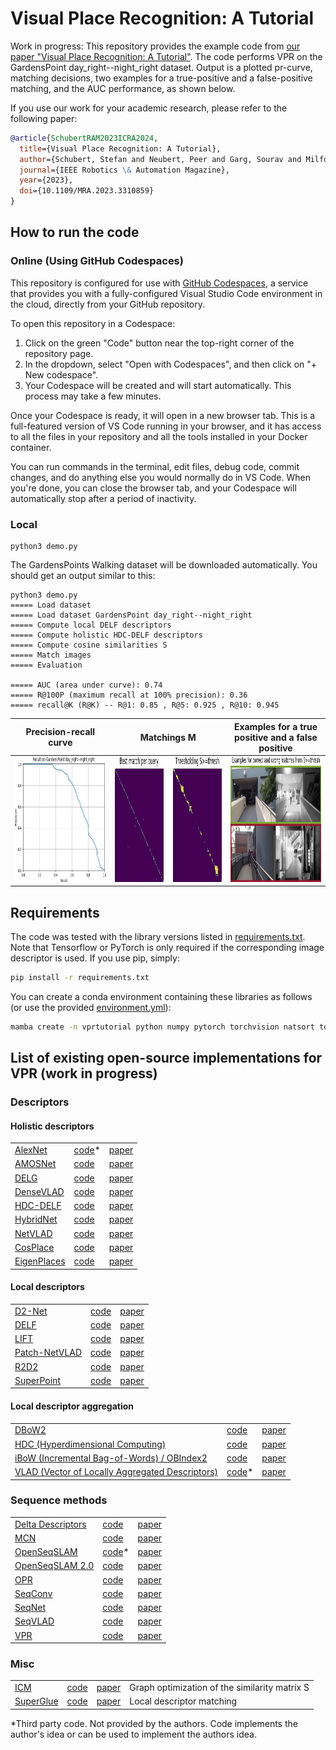 # Visual Place Recognition: A Tutorial
Work in progress: This repository provides the example code from <a href="https://doi.org/10.1109/MRA.2023.3310859">our paper "Visual Place Recognition: A Tutorial"</a>.
The code performs VPR on the GardensPoint day_right--night_right dataset. Output is a plotted pr-curve, matching decisions, two examples for a true-positive and a false-positive matching, and the AUC performance, as shown below.

If you use our work for your academic research, please refer to the following paper:
```bibtex
@article{SchubertRAM2023ICRA2024,
  title={Visual Place Recognition: A Tutorial},
  author={Schubert, Stefan and Neubert, Peer and Garg, Sourav and Milford, Michael and Fischer, Tobias},
  journal={IEEE Robotics \& Automation Magazine},  
  year={2023},
  doi={10.1109/MRA.2023.3310859}
}
```


## How to run the code
### Online (Using GitHub Codespaces)

This repository is configured for use with [GitHub Codespaces](https://github.com/features/codespaces), a service that provides you with a fully-configured Visual Studio Code environment in the cloud, directly from your GitHub repository.

To open this repository in a Codespace:

1. Click on the green "Code" button near the top-right corner of the repository page.
2. In the dropdown, select "Open with Codespaces", and then click on "+ New codespace".
3. Your Codespace will be created and will start automatically. This process may take a few minutes.

Once your Codespace is ready, it will open in a new browser tab. This is a full-featured version of VS Code running in your browser, and it has access to all the files in your repository and all the tools installed in your Docker container.

You can run commands in the terminal, edit files, debug code, commit changes, and do anything else you would normally do in VS Code. When you're done, you can close the browser tab, and your Codespace will automatically stop after a period of inactivity.

### Local
```
python3 demo.py
```
The GardensPoints Walking dataset will be downloaded automatically. You should get an output similar to this:
```
python3 demo.py
===== Load dataset
===== Load dataset GardensPoint day_right--night_right
===== Compute local DELF descriptors
===== Compute holistic HDC-DELF descriptors
===== Compute cosine similarities S
===== Match images
===== Evaluation

===== AUC (area under curve): 0.74
===== R@100P (maximum recall at 100% precision): 0.36
===== recall@K (R@K) -- R@1: 0.85 , R@5: 0.925 , R@10: 0.945
```

| Precision-recall curve | Matchings M | Examples for a true positive and a false positive |
|:-------------------------:|:-------------------------:|:-------------------------:|
|<img src="output_images/pr_curve.jpg" alt="precision-recall curve P=f(R)" height="200" width="315">  |  <img src="output_images/matchings.jpg" alt="output_images/matchings.jpg" height="200" width="401"> | <img src="output_images/examples_tp_fp.jpg" alt="Examples for true positive (TP) and false positive (FP)" height="200" width="315">| 


## Requirements
The code was tested with the library versions listed in [requirements.txt](./requirements.txt). Note that Tensorflow or PyTorch is only required if the corresponding image descriptor is used. If you use pip, simply:
```bash
pip install -r requirements.txt
```

You can create a conda environment containing these libraries as follows (or use the provided [environment.yml](./.devcontainer/environment.yml)):
```bash
mamba create -n vprtutorial python numpy pytorch torchvision natsort tqdm opencv pillow scikit-learn faiss matplotlib-base tensorflow tensorflow-hub tqdm scikit-image patchnetvlad -c conda-forge -c tobiasrobotics
```


## List of existing open-source implementations for VPR (work in progress)
[//]: # (use <td colspan=3> or rowspan to combine cells)


### Descriptors
#### Holistic descriptors
<table>
    <tbody>
        <tr>
            <td><a href="">AlexNet</a></td>
            <td><a href="https://github.com/BVLC/caffe/tree/master/models/bvlc_alexnet">code</a>*</td>
            <td><a href="https://doi.org/10.1109/IROS.2015.7353986">paper</a></td>
        </tr>
        <tr>
            <td><a href="">AMOSNet</a></td>
            <td><a href="https://github.com/scutzetao/DLfeature_PlaceRecog_icra2017">code</a></td>
            <td><a href="https://doi.org/10.1109/ICRA.2017.7989366">paper</a></td>
        </tr>
        <tr>
            <td><a href="">DELG</a></td>
            <td><a href="https://github.com/tensorflow/models/tree/master/research/delf">code</a></td>
            <td><a href="https://doi.org/10.1007/978-3-030-58565-5_43">paper</a></td>
        </tr>
        <tr>
            <td><a href="">DenseVLAD</a></td>
            <td><a href="http://www.ok.ctrl.titech.ac.jp/~torii/project/247/">code</a></td>
            <td><a href="https://doi.org/10.1109/CVPR.2015.7298790">paper</a></td>
        </tr>
        <tr>
            <td><a href="">HDC-DELF</a></td>
            <td><a href="https://www.tu-chemnitz.de/etit/proaut/hdc_desc">code</a></td>
            <td><a href="https://openaccess.thecvf.com/content/CVPR2021/html/Neubert_Hyperdimensional_Computing_as_a_Framework_for_Systematic_Aggregation_of_Image_CVPR_2021_paper.html">paper</a></td>
        </tr>
        <tr>
            <td><a href="">HybridNet</a></td>
            <td><a href="https://github.com/scutzetao/DLfeature_PlaceRecog_icra2017">code</a></td>
            <td><a href="https://doi.org/10.1109/ICRA.2017.7989366">paper</a></td>
        </tr>
        <tr>
            <td><a href="">NetVLAD</a></td>
            <td><a href="https://www.di.ens.fr/willow/research/netvlad/">code</a></td>
            <td><a href="https://doi.org/10.1109/CVPR.2016.572">paper</a></td>
        </tr>
        <tr>
            <td><a href="">CosPlace</a></td>
            <td><a href="https://github.com/gmberton/CosPlace">code</a></td>
            <td><a href="https://arxiv.org/abs/2204.02287">paper</a></td>
        </tr>
        <tr>
            <td><a href="">EigenPlaces</a></td>
            <td><a href="https://github.com/gmberton/EigenPlaces">code</a></td>
            <td><a href="https://arxiv.org/abs/2308.10832">paper</a></td>
        </tr>
    </tbody>
</table>


#### Local descriptors
<table>
    <tbody>
        <tr>
            <td><a href="">D2-Net</a></td>
            <td><a href="https://github.com/mihaidusmanu/d2-net">code</a></td>
            <td><a href="https://doi.org/10.1109/CVPR.2019.00828">paper</a></td>
        </tr>
        <tr>
            <td><a href="">DELF</a></td>
            <td><a href="https://github.com/tensorflow/models/tree/master/research/delf">code</a></td>
            <td><a href="https://doi.org/10.1109/ICCV.2017.374">paper</a></td>
        </tr>
        <tr>
            <td><a href="">LIFT</a></td>
            <td><a href="https://github.com/cvlab-epfl/LIFT">code</a></td>
            <td><a href="https://doi.org/10.1007/978-3-319-46466-4_28">paper</a></td>
        </tr>
        <tr>
            <td><a href="">Patch-NetVLAD</a></td>
            <td><a href="https://github.com/QVPR/Patch-NetVLAD">code</a></td>
            <td><a href="https://openaccess.thecvf.com/content/CVPR2021/html/Hausler_Patch-NetVLAD_Multi-Scale_Fusion_of_Locally-Global_Descriptors_for_Place_Recognition_CVPR_2021_paper.html">paper</a></td>
        </tr>
        <tr>
            <td><a href="">R2D2</a></td>
            <td><a href="https://github.com/naver/r2d2">code</a></td>
            <td><a href="https://papers.nips.cc/paper_files/paper/2019/hash/3198dfd0aef271d22f7bcddd6f12f5cb-Abstract.html">paper</a></td>
        </tr>
        <tr>
            <td><a href="">SuperPoint</a></td>
            <td><a href="https://github.com/magicleap/SuperPointPretrainedNetwork">code</a></td>
            <td><a href="https://doi.org/10.1109/CVPRW.2018.00060">paper</a></td>
        </tr>
    </tbody>
</table>

#### Local descriptor aggregation
<table>
    <tbody>
        <tr>
            <td><a href="">DBoW2</a></td>
            <td><a href="https://github.com/dorian3d/DBoW2">code</a></td>
            <td><a href="https://doi.org/10.1109/TRO.2012.2197158">paper</a></td>
        </tr>
        <tr>
            <td><a href="">HDC (Hyperdimensional Computing)</a></td>
            <td><a href="https://www.tu-chemnitz.de/etit/proaut/hdc_desc">code</a></td>
            <td><a href="https://openaccess.thecvf.com/content/CVPR2021/html/Neubert_Hyperdimensional_Computing_as_a_Framework_for_Systematic_Aggregation_of_Image_CVPR_2021_paper.html">paper</a></td>
        </tr>
        <tr>
            <td><a href="">iBoW (Incremental Bag-of-Words) / OBIndex2</a></td>
            <td><a href="https://github.com/emiliofidalgo/ibow-lcd">code</a></td>
            <td><a href="https://doi.org/10.1109/LRA.2018.2849609">paper</a></td>
        </tr>
        <tr>
            <td><a href="">VLAD (Vector of Locally Aggregated Descriptors)</a></td>
            <td><a href="http://www.vlfeat.org/">code</a>*</td>
            <td><a href="https://doi.org/10.1109/CVPR.2010.5540039">paper</a></td>
        </tr>
    </tbody>
</table>

### Sequence methods
<table>
    <tbody>
        <tr>
            <td><a href="">Delta Descriptors</a></td>
            <td><a href="https://github.com/oravus/DeltaDescriptors">code</a></td>
            <td><a href="https://doi.org/10.1109/LRA.2020.3005627">paper</a></td>
        </tr>
        <tr>
            <td><a href="">MCN</a></td>
            <td><a href="https://www.tu-chemnitz.de/etit/proaut/en/research/seqloc.html">code</a></td>
            <td><a href="https://doi.org/10.1109/LRA.2019.2927096">paper</a></td>
        </tr>
        <tr>
            <td><a href="">OpenSeqSLAM</a></td>
            <td><a href="https://github.com/OpenSLAM-org/openslam_openseqslam">code</a>*</td>
            <td><a href="https://doi.org/10.1109/ICRA.2012.6224623">paper</a></td>
        </tr>
        <tr>
            <td><a href="">OpenSeqSLAM 2.0</a></td>
            <td><a href="https://github.com/qcr/openseqslam2">code</a></td>
            <td><a href="https://doi.org/10.1109/IROS.2018.8593761">paper</a></td>
        </tr>
        <tr>
            <td><a href="">OPR</a></td>
            <td><a href="https://github.com/PRBonn/online_place_recognition">code</a></td>
            <td><a href="https://doi.org/10.1109/LRA.2015.2512936">paper</a></td>
        </tr>
        <tr>
            <td><a href="">SeqConv</a></td>
            <td><a href="https://www.tu-chemnitz.de/etit/proaut/en/research/prstructure.html">code</a></td>
            <td><a href="http://doi.org/10.15607/RSS.2021.XVII.091">paper</a></td>
        </tr>
        <tr>
            <td><a href="">SeqNet</a></td>
            <td><a href="https://github.com/oravus/seqNet">code</a></td>
            <td><a href="https://doi.org/10.1109/LRA.2021.3067633">paper</a></td>
        </tr>
        <tr>
            <td><a href="">SeqVLAD</a></td>
            <td><a href="https://github.com/vandal-vpr/vg-transformers">code</a></td>
            <td><a href="https://doi.org/10.1109/LRA.2022.3194310">paper</a></td>
        </tr>
        <tr>
            <td><a href="">VPR</a></td>
            <td><a href="https://github.com/PRBonn/vpr_relocalization">code</a></td>
            <td><a href="https://www.ipb.uni-bonn.de/wp-content/papercite-data/pdf/vysotska2017irosws.pdf.">paper</a></td>
        </tr>
    </tbody>
</table>

### Misc
<table>
    <tbody>
        <tr>
            <td><a href="">ICM</a></td>
            <td><a href="https://www.tu-chemnitz.de/etit/proaut/en/research/prstructure.html">code</a></td>
            <td><a href="http://doi.org/10.15607/RSS.2021.XVII.091">paper</a></td>
            <td>Graph optimization of the similarity matrix S</td>
        </tr>
        <tr>
            <td><a href="">SuperGlue</a></td>
            <td><a href="https://github.com/magicleap/SuperGluePretrainedNetwork">code</a></td>
            <td><a href="http://doi.org/10.1109/CVPR42600.2020.00499">paper</a></td>
            <td>Local descriptor matching</td>
        </tr>
    </tbody>
</table>

*Third party code. Not provided by the authors. Code implements the author's idea or can be used to implement the authors idea.
